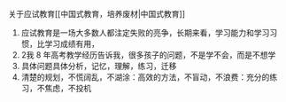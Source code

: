 关于应试教育[[中国式教育，培养废材|中国式教育]]
1. 应试教育是一场大多数人都注定失败的亮争，长期来看，学习能力和学习习惯，比学习成绩有用，
2. 2我 8 年高考教学经历告诉我，很多孩子的问题，不是学不会，而是不想学
3. 具体问题具体分析，记忆，理解，练习，迁移
4. 清楚的规划，不慌阔乱，不湖涂：高效的方法，不盲动，不浪费：充分的练习，不焦虑，不投机